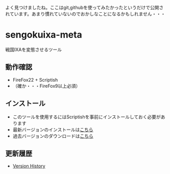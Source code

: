 よく見つけましたね。ここはgit,githubを使ってみたかったというだけで公開されています。あまり慣れていないのでおかしなことになるかもしれません・・・

sengokuixa-meta
===============

戦国IXAを変態させるツール

動作確認
--------

* FireFox22 + Scriptish
* （確か・・・FireFox9以上必須）

インストール
------------

* このツールを使用するにはScriptishを事前にインストールしておく必要があります
* 最新バージョンのインストールは[こちら](https://raw.github.com/metameta/sengokuixa-meta/master/sengokuixa-meta.user.js)
* 過去バージョンのダウンロードは[こちら](https://github.com/metameta/sengokuixa-meta/releases)

更新履歴
--------

* [Version History](https://github.com/metameta/sengokuixa-meta/wiki/Version-History)
